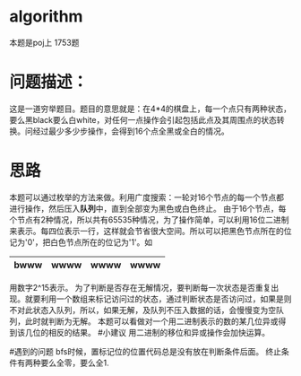 ﻿# algorithm

本题是poj上 1753题

# 问题描述：
这是一道穷举题目。题目的意思就是：在4*4的棋盘上，每一个点只有两种状态，要么黑black要么白white，对任何一点操作会引起包括此点及其周围点的状态转换。问经过最少多少步操作，会得到16个点全黑或全白的情况。
# 思路
本题可以通过枚举的方法来做。利用广度搜索：一轮对16个节点的每一个节点都进行操作，然后压入**队列**中，直到全部变为黑色或白色终止。
由于16个节点，每个节点有2种情况，所以共有65535种情况，为了操作简单，可以利用16位二进制来表示。每四位表示一行，这样就会节省很大空间。所以可以把黑色节点所在的位记为'0'，把白色节点所在的位记为'1'。如

| bwww | wwww | wwww | wwww |
| ----| ----  | ----  |----|

用数字2^15表示。
为了判断是否存在无解情况，要判断每一次状态是否重复出现。就要利用一个数组来标记访问过的状态，通过判断状态是否访问过，如果是则不对此状态入队列，所以，如果无解，及队列不压入数据的话，会慢慢变为空队列，此时就判断为无解。
本题可以看做对一个用二进制表示的数的某几位异或得到该几位的相反的结果。
#小建议
用二进制的移位和异或操作会加快运算。

#遇到的问题
bfs时候，置标记位的位置代码总是没有放在判断条件后面。
终止条件有两种要么全零，要么全1.




